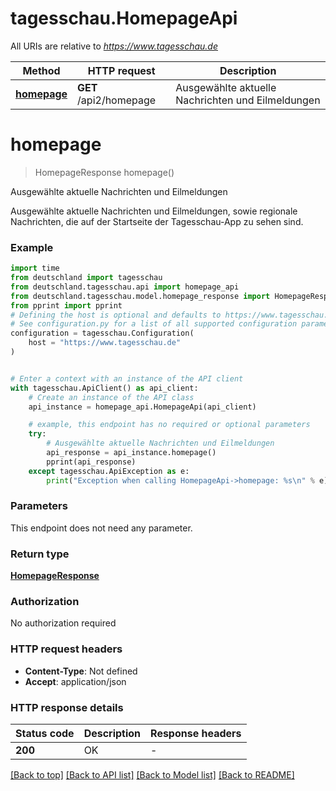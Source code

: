 # tagesschau.HomepageApi

All URIs are relative to *https://www.tagesschau.de*

Method | HTTP request | Description
------------- | ------------- | -------------
[**homepage**](HomepageApi.md#homepage) | **GET** /api2/homepage | Ausgewählte aktuelle Nachrichten und Eilmeldungen


# **homepage**
> HomepageResponse homepage()

Ausgewählte aktuelle Nachrichten und Eilmeldungen

Ausgewählte aktuelle Nachrichten und Eilmeldungen, sowie regionale Nachrichten, die auf der Startseite der Tagesschau-App zu sehen sind.

### Example


```python
import time
from deutschland import tagesschau
from deutschland.tagesschau.api import homepage_api
from deutschland.tagesschau.model.homepage_response import HomepageResponse
from pprint import pprint
# Defining the host is optional and defaults to https://www.tagesschau.de
# See configuration.py for a list of all supported configuration parameters.
configuration = tagesschau.Configuration(
    host = "https://www.tagesschau.de"
)


# Enter a context with an instance of the API client
with tagesschau.ApiClient() as api_client:
    # Create an instance of the API class
    api_instance = homepage_api.HomepageApi(api_client)

    # example, this endpoint has no required or optional parameters
    try:
        # Ausgewählte aktuelle Nachrichten und Eilmeldungen
        api_response = api_instance.homepage()
        pprint(api_response)
    except tagesschau.ApiException as e:
        print("Exception when calling HomepageApi->homepage: %s\n" % e)
```


### Parameters
This endpoint does not need any parameter.

### Return type

[**HomepageResponse**](HomepageResponse.md)

### Authorization

No authorization required

### HTTP request headers

 - **Content-Type**: Not defined
 - **Accept**: application/json


### HTTP response details

| Status code | Description | Response headers |
|-------------|-------------|------------------|
**200** | OK |  -  |

[[Back to top]](#) [[Back to API list]](../README.md#documentation-for-api-endpoints) [[Back to Model list]](../README.md#documentation-for-models) [[Back to README]](../README.md)


